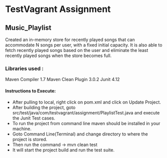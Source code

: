 # TestVagrant Assignment
## Music_Playlist
Created an in-memory store for recently played songs that can accommodate N songs per user, with a fixed initial capacity. It is also able to fetch recently played songs based on the user and eliminate the least recently played songs when the store becomes full.

### Libraries used :
Maven Compiler 1.7
Maven Clean Plugin 3.0.2
Junit 4.12

#### Instructions to Execute:
- After pulling to local, right click on pom.xml and click on Update Project.
- After building the project, goto src/test/java/com/testvagrant/assignment/PlaylistTest.java and execute the Junit Test cases.
- To run the project from command line maven should be installed in your machine.
- Goto Command Line(Terminal) and change directory to where the project is stored.
- Then run the command
  -> mvn clean test
- It will start the project build and run the test suite.
